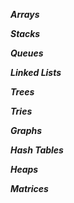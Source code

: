 ***Arrays***

***Stacks***

***Queues***

***Linked Lists***

***Trees***

***Tries***

***Graphs***

***Hash Tables***

***Heaps***

***Matrices***